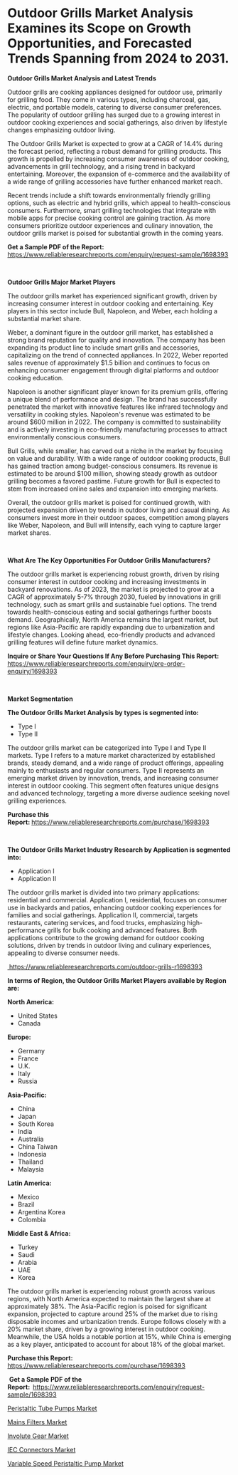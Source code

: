 <p><h1>Outdoor Grills Market Analysis Examines its Scope on Growth Opportunities, and Forecasted Trends Spanning from 2024 to 2031.</h1></p><p><strong>Outdoor Grills Market Analysis and Latest Trends</strong></p>
<p><p>Outdoor grills are cooking appliances designed for outdoor use, primarily for grilling food. They come in various types, including charcoal, gas, electric, and portable models, catering to diverse consumer preferences. The popularity of outdoor grilling has surged due to a growing interest in outdoor cooking experiences and social gatherings, also driven by lifestyle changes emphasizing outdoor living.</p><p>The Outdoor Grills Market is expected to grow at a CAGR of 14.4% during the forecast period, reflecting a robust demand for grilling products. This growth is propelled by increasing consumer awareness of outdoor cooking, advancements in grill technology, and a rising trend in backyard entertaining. Moreover, the expansion of e-commerce and the availability of a wide range of grilling accessories have further enhanced market reach.</p><p>Recent trends include a shift towards environmentally friendly grilling options, such as electric and hybrid grills, which appeal to health-conscious consumers. Furthermore, smart grilling technologies that integrate with mobile apps for precise cooking control are gaining traction. As more consumers prioritize outdoor experiences and culinary innovation, the outdoor grills market is poised for substantial growth in the coming years.</p></p>
<p><strong>Get a Sample PDF of the Report:&nbsp;</strong> <a href="https://www.reliableresearchreports.com/enquiry/request-sample/1698393?utm_campaign=28&utm_medium=2&utm_source=Github&utm_content=ia&utm_term=20102024&utm_id=outdoor-grills">https://www.reliableresearchreports.com/enquiry/request-sample/1698393</a></p>
<p>&nbsp;</p>
<p><strong>Outdoor Grills Major Market Players</strong></p>
<p><p>The outdoor grills market has experienced significant growth, driven by increasing consumer interest in outdoor cooking and entertaining. Key players in this sector include Bull, Napoleon, and Weber, each holding a substantial market share.</p><p>Weber, a dominant figure in the outdoor grill market, has established a strong brand reputation for quality and innovation. The company has been expanding its product line to include smart grills and accessories, capitalizing on the trend of connected appliances. In 2022, Weber reported sales revenue of approximately $1.5 billion and continues to focus on enhancing consumer engagement through digital platforms and outdoor cooking education.</p><p>Napoleon is another significant player known for its premium grills, offering a unique blend of performance and design. The brand has successfully penetrated the market with innovative features like infrared technology and versatility in cooking styles. Napoleon's revenue was estimated to be around $600 million in 2022. The company is committed to sustainability and is actively investing in eco-friendly manufacturing processes to attract environmentally conscious consumers.</p><p>Bull Grills, while smaller, has carved out a niche in the market by focusing on value and durability. With a wide range of outdoor cooking products, Bull has gained traction among budget-conscious consumers. Its revenue is estimated to be around $100 million, showing steady growth as outdoor grilling becomes a favored pastime. Future growth for Bull is expected to stem from increased online sales and expansion into emerging markets.</p><p>Overall, the outdoor grills market is poised for continued growth, with projected expansion driven by trends in outdoor living and casual dining. As consumers invest more in their outdoor spaces, competition among players like Weber, Napoleon, and Bull will intensify, each vying to capture larger market shares.</p></p>
<p>&nbsp;</p>
<p><strong>What Are The Key Opportunities For Outdoor Grills Manufacturers?</strong></p>
<p><p>The outdoor grills market is experiencing robust growth, driven by rising consumer interest in outdoor cooking and increasing investments in backyard renovations. As of 2023, the market is projected to grow at a CAGR of approximately 5-7% through 2030, fueled by innovations in grill technology, such as smart grills and sustainable fuel options. The trend towards health-conscious eating and social gatherings further boosts demand. Geographically, North America remains the largest market, but regions like Asia-Pacific are rapidly expanding due to urbanization and lifestyle changes. Looking ahead, eco-friendly products and advanced grilling features will define future market dynamics.</p></p>
<p><strong>Inquire or Share Your Questions If Any Before Purchasing This Report:</strong> <a href="https://www.reliableresearchreports.com/enquiry/pre-order-enquiry/1698393?utm_campaign=28&utm_medium=2&utm_source=Github&utm_content=ia&utm_term=20102024&utm_id=outdoor-grills">https://www.reliableresearchreports.com/enquiry/pre-order-enquiry/1698393</a></p>
<p>&nbsp;</p>
<p><strong>Market Segmentation</strong></p>
<p><strong>The Outdoor Grills Market Analysis by types is segmented into:</strong></p>
<p><ul><li>Type I</li><li>Type II</li></ul></p>
<p><p>The outdoor grills market can be categorized into Type I and Type II markets. Type I refers to a mature market characterized by established brands, steady demand, and a wide range of product offerings, appealing mainly to enthusiasts and regular consumers. Type II represents an emerging market driven by innovation, trends, and increasing consumer interest in outdoor cooking. This segment often features unique designs and advanced technology, targeting a more diverse audience seeking novel grilling experiences.</p></p>
<p><strong>Purchase this Report:&nbsp;</strong><a href="https://www.reliableresearchreports.com/purchase/1698393?utm_campaign=28&utm_medium=2&utm_source=Github&utm_content=ia&utm_term=20102024&utm_id=outdoor-grills">https://www.reliableresearchreports.com/purchase/1698393</a></p>
<p>&nbsp;</p>
<p><strong>The Outdoor Grills Market Industry Research by Application is segmented into:</strong></p>
<p><ul><li>Application I</li><li>Application II</li></ul></p>
<p><p>The outdoor grills market is divided into two primary applications: residential and commercial. Application I, residential, focuses on consumer use in backyards and patios, enhancing outdoor cooking experiences for families and social gatherings. Application II, commercial, targets restaurants, catering services, and food trucks, emphasizing high-performance grills for bulk cooking and advanced features. Both applications contribute to the growing demand for outdoor cooking solutions, driven by trends in outdoor living and culinary experiences, appealing to diverse consumer needs.</p></p>
<p><a href="https://www.reliableresearchreports.com/outdoor-grills-r1698393?utm_campaign=28&utm_medium=2&utm_source=Github&utm_content=ia&utm_term=20102024&utm_id=outdoor-grills">&nbsp;https://www.reliableresearchreports.com/outdoor-grills-r1698393</a></p>
<p><strong>In terms of Region, the Outdoor Grills Market Players available by Region are:</strong></p>
<p>
    <p> <strong> North America: </strong>
        <ul>
            <li>United States</li>
            <li>Canada</li>
        </ul>
        </p> 
    <p> <strong> Europe: </strong>
        <ul>
            <li>Germany</li>
            <li>France</li>
            <li>U.K.</li>
            <li>Italy</li>
            <li>Russia</li>
        </ul>
        </p> 
    <p> <strong> Asia-Pacific: </strong>
        <ul>
            <li>China</li>
            <li>Japan</li>
            <li>South Korea</li>
            <li>India</li>
            <li>Australia</li>
            <li>China Taiwan</li>
            <li>Indonesia</li>
            <li>Thailand</li>
            <li>Malaysia</li>
        </ul>
        </p> 
    <p> <strong> Latin America: </strong>
        <ul>
            <li>Mexico</li>
            <li>Brazil</li>
            <li>Argentina Korea</li>
            <li>Colombia</li>
        </ul>
        </p> 
    <p> <strong> Middle East & Africa: </strong>
        <ul>
            <li>Turkey</li>
            <li>Saudi</li>
            <li>Arabia</li>
            <li>UAE</li>
            <li>Korea</li>
        </ul>
    </p>
    </p>
<p><p>The outdoor grills market is experiencing robust growth across various regions, with North America expected to maintain the largest share at approximately 38%. The Asia-Pacific region is poised for significant expansion, projected to capture around 25% of the market due to rising disposable incomes and urbanization trends. Europe follows closely with a 20% market share, driven by a growing interest in outdoor cooking. Meanwhile, the USA holds a notable portion at 15%, while China is emerging as a key player, anticipated to account for about 18% of the global market.</p></p>
<p><strong>Purchase this Report: </strong><a href="https://www.reliableresearchreports.com/purchase/1698393?utm_campaign=28&utm_medium=2&utm_source=Github&utm_content=ia&utm_term=20102024&utm_id=outdoor-grills">https://www.reliableresearchreports.com/purchase/1698393</a></p>
<p>&nbsp;<strong>Get a Sample PDF of the Report:&nbsp;&nbsp;</strong><a href="https://www.reliableresearchreports.com/enquiry/request-sample/1698393?utm_campaign=28&utm_medium=2&utm_source=Github&utm_content=ia&utm_term=20102024&utm_id=outdoor-grills">https://www.reliableresearchreports.com/enquiry/request-sample/1698393</a></p>
<p><strong></strong></p>
<p><p><a href="https://issuu.com/reportprime-2/docs/peristaltic-tube-pumps-market-size-_251fad3482b38c?utm_campaign=28&utm_medium=2&utm_source=Github&utm_content=ia&utm_term=20102024&utm_id=outdoor-grills">Peristaltic Tube Pumps Market</a></p><p><a href="https://github.com/OrlandoHBarks/Market-Research-Report-List-1/blob/main/mains-filters-market.md?utm_campaign=28&utm_medium=2&utm_source=Github&utm_content=ia&utm_term=20102024&utm_id=outdoor-grills">Mains Filters Market</a></p><p><a href="https://www.linkedin.com/pulse/involute-gear-market-indicators-size-regional-breakdown-player-spq3f?utm_campaign=28&utm_medium=2&utm_source=Github&utm_content=ia&utm_term=20102024&utm_id=outdoor-grills">Involute Gear Market</a></p><p><a href="https://github.com/NathanColeman327/Market-Research-Report-List-1/blob/main/iec-connectors-market.md?utm_campaign=28&utm_medium=2&utm_source=Github&utm_content=ia&utm_term=20102024&utm_id=outdoor-grills">IEC Connectors Market</a></p><p><a href="https://issuu.com/reportprime-2/docs/variable-speed-peristaltic-pump-mar_a1714129010e2f?utm_campaign=28&utm_medium=2&utm_source=Github&utm_content=ia&utm_term=20102024&utm_id=outdoor-grills">Variable Speed Peristaltic Pump Market</a></p></p>